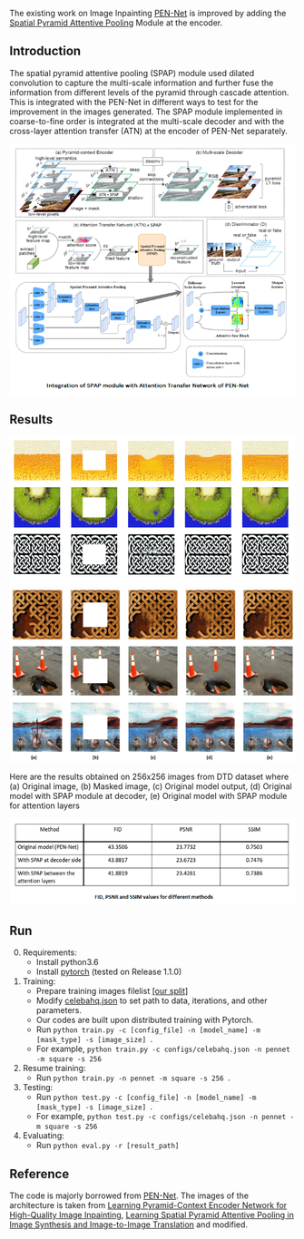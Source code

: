 The existing work on Image Inpainting [PEN-Net](https://github.com/researchmm/PEN-Net-for-Inpainting/blob/master/docs/PEN-Net.gif?raw=true) is improved by adding the [Spatial Pyramid Attentive Pooling](https://arxiv.org/abs/1901.06322) Module at the encoder.

<!-- ------------------------------------------------------------------------------ -->
## Introduction 
The spatial pyramid attentive pooling (SPAP) module used dilated convolution to capture the multi-scale information and further fuse the information from different levels of the pyramid through cascade attention. This is integrated with the PEN-Net in different ways to test for the improvement in the images generated. The SPAP module implemented in coarse-to-fine order is integrated at the multi-scale decoder and with the cross-layer attention transfer (ATN) at the encoder of PEN-Net separately. 

![PEN-Net_SPAP](https://github.com/rakshita111/Image-Completion-using-GANs/blob/main/docs/PEN-Net_SPAP.png?raw=true)



<!-- ------------------------------------------------------------------------------ -->
## Results 

![dtd](https://github.com/rakshita111/Image-Completion-using-GANs/blob/main/docs/dtd_1.png?raw=true)
![dtd](https://github.com/rakshita111/Image-Completion-using-GANs/blob/main/docs/dtd_2.png?raw=true)

Here are the results obtained on 256x256 images from DTD dataset where (a) Original image, (b) Masked image, (c) Original model output, (d) Original model with SPAP module at decoder, (e) Original model with SPAP module for attention layers

![table](https://github.com/rakshita111/Image-Completion-using-GANs/blob/main/docs/table.png?raw=true)



<!-- -------------------------------------------------------- -->
## Run 

0. Requirements:
    * Install python3.6
    * Install [pytorch](https://pytorch.org/) (tested on Release 1.1.0)
1. Training:
    * Prepare training images filelist [[our split]](https://drive.google.com/open?id=1_j51UEiZluWz07qTGtJ7Pbfeyp1-aZBg)
    * Modify [celebahq.json](configs/celebahq.json) to set path to data, iterations, and other parameters.
    * Our codes are built upon distributed training with Pytorch.  
    * Run `python train.py -c [config_file] -n [model_name] -m [mask_type] -s [image_size] `. 
    * For example, `python train.py -c configs/celebahq.json -n pennet -m square -s 256 `
2. Resume training:
    * Run `python train.py -n pennet -m square -s 256 `.
3. Testing:
    * Run `python test.py -c [config_file] -n [model_name] -m [mask_type] -s [image_size] `. 
    * For example, `python test.py -c configs/celebahq.json -n pennet -m square -s 256 `
4. Evaluating:
    * Run `python eval.py -r [result_path]`
  
<!-- ----------------------------------------------------- -->
## Reference

The code is majorly borrowed from [PEN-Net](https://github.com/researchmm/PEN-Net-for-Inpainting/blob/master/docs/PEN-Net.gif?raw=true). The images of the architecture is taken from [Learning Pyramid-Context Encoder Network for High-Quality Image Inpainting](https://arxiv.org/pdf/1904.07475.pdf?raw=true), [Learning Spatial Pyramid Attentive Pooling in Image Synthesis and
Image-to-Image Translation](https://arxiv.org/abs/1901.06322) and modified. 
